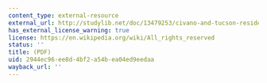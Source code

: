 ```yaml
---
content_type: external-resource
external_url: http://studylib.net/doc/13479253/civano-and-tucson-residential-water-use--revised--
has_external_license_warning: true
license: https://en.wikipedia.org/wiki/All_rights_reserved
status: ''
title: (PDF)
uid: 2944ec96-ee8d-4bf2-a54b-ea04ed9eedaa
wayback_url: ''
---
```

